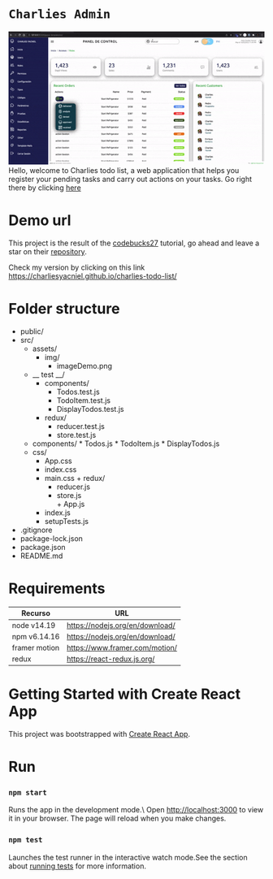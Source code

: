 # `Charlies Admin`
![CharliesTODOList](https://github.com/CharliesYacniel/panel-template/blob/develop/assets/img/screen.gif)
Hello, welcome to Charlies todo list, a web application that helps you register your pending tasks and carry out actions on your tasks.
Go right there by clicking [here](https://charliesyacniel.github.io/charlies-todo-list/)
# Demo url
This project is the result of the [codebucks27](https://github.com/codebucks27) tutorial, go ahead and leave a star on their [repository](https://dev.to/codebucks/build-redux-react-todo-list-app-with-animations-using-framer-motion-1mp1).

Check my version by clicking on this link https://charliesyacniel.github.io/charlies-todo-list/

# Folder structure

* public/
* src/
    + assets/
      - img/
        * imageDemo.png
    + __ test __/
        - components/
          * Todos.test.js
          * TodoItem.test.js
          * DisplayTodos.test.js     
         - redux/
            * reducer.test.js
            * store.test.js
     + components/
	        * Todos.js
	        * TodoItem.js
	        * DisplayTodos.js
     + css/
        * App.css
       * index.css
       * main.css
      + redux/
         - reducer.js
         - store.js  
      + App.js
       + index.js
       + setupTests.js
* .gitignore
* package-lock.json
 * package.json
* README.md


# Requirements
Recurso  | URL
------------- | -------------
node v14.19  | https://nodejs.org/en/download/ 
npm v6.14.16 |  https://nodejs.org/en/download/
framer motion | https://www.framer.com/motion/
redux | https://react-redux.js.org/


# Getting Started with Create React App
This project was bootstrapped with [Create React App](https://github.com/facebook/create-react-app).
# Run
### `npm start`
Runs the app in the development mode.\ Open [http://localhost:3000](http://localhost:3000) to view it in your browser.
The page will reload when you make changes.


### `npm test`

Launches the test runner in the interactive watch mode.See the section about [running tests](https://facebook.github.io/create-react-app/docs/running-tests) for more information.

